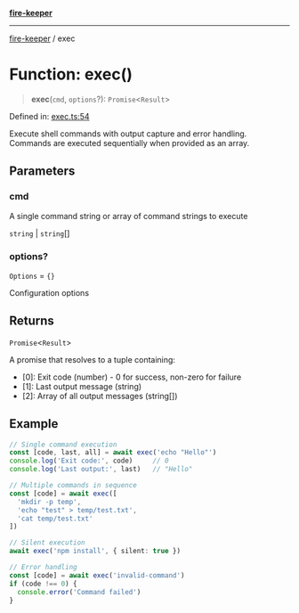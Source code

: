 [**fire-keeper**](../README.md)

***

[fire-keeper](../README.md) / exec

# Function: exec()

> **exec**(`cmd`, `options`?): `Promise`\<`Result`\>

Defined in: [exec.ts:54](https://github.com/phonowell/fire-keeper/blob/main/src/exec.ts#L54)

Execute shell commands with output capture and error handling.
Commands are executed sequentially when provided as an array.

## Parameters

### cmd

A single command string or array of command strings to execute

`string` | `string`[]

### options?

`Options` = `{}`

Configuration options

## Returns

`Promise`\<`Result`\>

A promise that resolves to a tuple containing:
  - [0]: Exit code (number) - 0 for success, non-zero for failure
  - [1]: Last output message (string)
  - [2]: Array of all output messages (string[])

## Example

```ts
// Single command execution
const [code, last, all] = await exec('echo "Hello"')
console.log('Exit code:', code)     // 0
console.log('Last output:', last)   // "Hello"

// Multiple commands in sequence
const [code] = await exec([
  'mkdir -p temp',
  'echo "test" > temp/test.txt',
  'cat temp/test.txt'
])

// Silent execution
await exec('npm install', { silent: true })

// Error handling
const [code] = await exec('invalid-command')
if (code !== 0) {
  console.error('Command failed')
}
```
